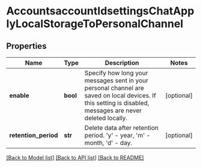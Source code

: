 # AccountsaccountIdsettingsChatApplyLocalStorageToPersonalChannel

## Properties
Name | Type | Description | Notes
------------ | ------------- | ------------- | -------------
**enable** | **bool** | Specify how long your messages sent in your personal channel are saved on local devices. If this setting is disabled, messages are never deleted locally. | [optional] 
**retention_period** | **str** | Delete data after retention period. &#x27;y&#x27; - year, &#x27;m&#x27; - month, &#x27;d&#x27; - day.  | [optional] 

[[Back to Model list]](../README.md#documentation-for-models) [[Back to API list]](../README.md#documentation-for-api-endpoints) [[Back to README]](../README.md)

